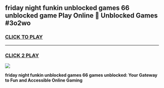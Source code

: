
## friday night funkin unblocked games 66 unblocked game Play Online 👋 Unblocked Games #3o2wo
<h3>
<a href="https://premium.freeplayer.one?title=friday_night_funkin_unblocked_games_66&ref=21F">CLICK TO PLAY</a></h3>
<hr>

<h3>
<a href="https://premium.freeplayer.one?title=friday_night_funkin_unblocked_games_66&ref=21F">CLICK 2 PLAY</a>
  
</h3>

<a href="https://premium.freeplayer.one?title=friday_night_funkin_unblocked_games_66&ref=21F/"><img src="https://clearcache.store/games.png"></a>


**friday night funkin unblocked games 66 games unblocked: Your Gateway to Fun and Accessible Online Gaming**
